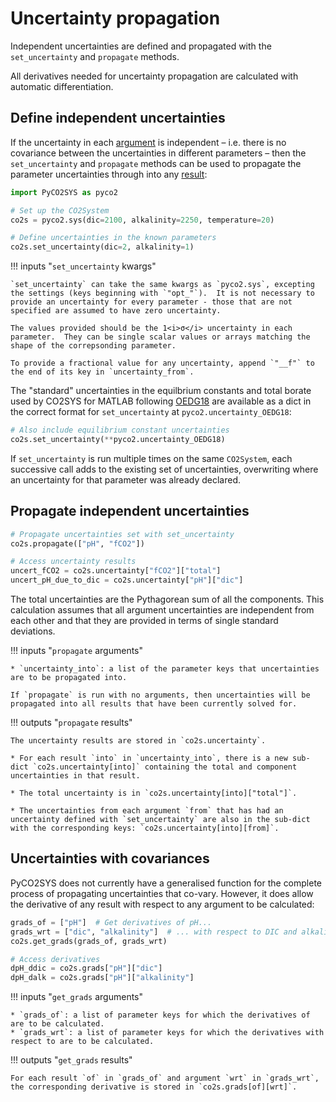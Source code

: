 # Uncertainty propagation

Independent uncertainties are defined and propagated with the `set_uncertainty` and `propagate` methods.

All derivatives needed for uncertainty propagation are calculated with automatic differentiation.

## Define independent uncertainties

If the uncertainty in each [argument](detail.md/#keyword-arguments) is independent – i.e. there is no covariance between the uncertainties in different parameters – then the `set_uncertainty` and `propagate` methods can be used to propagate the parameter uncertainties through into any [result](detail.md/#results):

```python
import PyCO2SYS as pyco2

# Set up the CO2System
co2s = pyco2.sys(dic=2100, alkalinity=2250, temperature=20)

# Define uncertainties in the known parameters
co2s.set_uncertainty(dic=2, alkalinity=1)
```

!!! inputs "`set_uncertainty` kwargs"

    `set_uncertainty` can take the same kwargs as `pyco2.sys`, excepting the settings (keys beginning with `"opt_"`).  It is not necessary to provide an uncertainty for every parameter - those that are not specified are assumed to have zero uncertainty.

    The values provided should be the 1<i>σ</i> uncertainty in each parameter.  They can be single scalar values or arrays matching the shape of the correpsonding parameter.

    To provide a fractional value for any uncertainty, append `"__f"` to the end of its key in `uncertainty_from`.

The "standard" uncertainties in the equilbrium constants and total borate used by CO2SYS for MATLAB following [OEDG18](refs.md/#o) are available as a dict in the correct format for `set_uncertainty` at `pyco2.uncertainty_OEDG18`:

```python
# Also include equilibrium constant uncertainties
co2s.set_uncertainty(**pyco2.uncertainty_OEDG18)
```

If `set_uncertainty` is run multiple times on the same `CO2System`, each successive call adds to the existing set of uncertainties, overwriting where an uncertainty for that parameter was already declared.

## Propagate independent uncertainties

```python
# Propagate uncertainties set with set_uncertainty
co2s.propagate(["pH", "fCO2"])

# Access uncertainty results
uncert_fCO2 = co2s.uncertainty["fCO2"]["total"]
uncert_pH_due_to_dic = co2s.uncertainty["pH"]["dic"]
```

The total uncertainties are the Pythagorean sum of all the components.  This calculation assumes that all argument uncertainties are independent from each other and that they are provided in terms of single standard deviations.

!!! inputs "`propagate` arguments"

    * `uncertainty_into`: a list of the parameter keys that uncertainties are to be propagated into.

    If `propagate` is run with no arguments, then uncertainties will be propagated into all results that have been currently solved for.

!!! outputs "`propagate` results"

    The uncertainty results are stored in `co2s.uncertainty`.

    * For each result `into` in `uncertainty_into`, there is a new sub-dict `co2s.uncertainty[into]` containing the total and component uncertainties in that result.
  
    * The total uncertainty is in `co2s.uncertainty[into]["total"]`.
  
    * The uncertainties from each argument `from` that has had an uncertainty defined with `set_uncertainty` are also in the sub-dict with the corresponding keys: `co2s.uncertainty[into][from]`.


## Uncertainties with covariances

PyCO2SYS does not currently have a generalised function for the complete process of propagating uncertainties that co-vary.  However, it does allow the derivative of any result with respect to any argument to be calculated:

```python
grads_of = ["pH"]  # Get derivatives of pH...
grads_wrt = ["dic", "alkalinity"]  # ... with respect to DIC and alkalinity
co2s.get_grads(grads_of, grads_wrt)

# Access derivatives
dpH_ddic = co2s.grads["pH"]["dic"]
dpH_dalk = co2s.grads["pH"]["alkalinity"]
```

!!! inputs "`get_grads` arguments"

    * `grads_of`: a list of parameter keys for which the derivatives of are to be calculated.
    * `grads_wrt`: a list of parameter keys for which the derivatives with respect to are to be calculated.

!!! outputs "`get_grads` results"

    For each result `of` in `grads_of` and argument `wrt` in `grads_wrt`, the corresponding derivative is stored in `co2s.grads[of][wrt]`.
